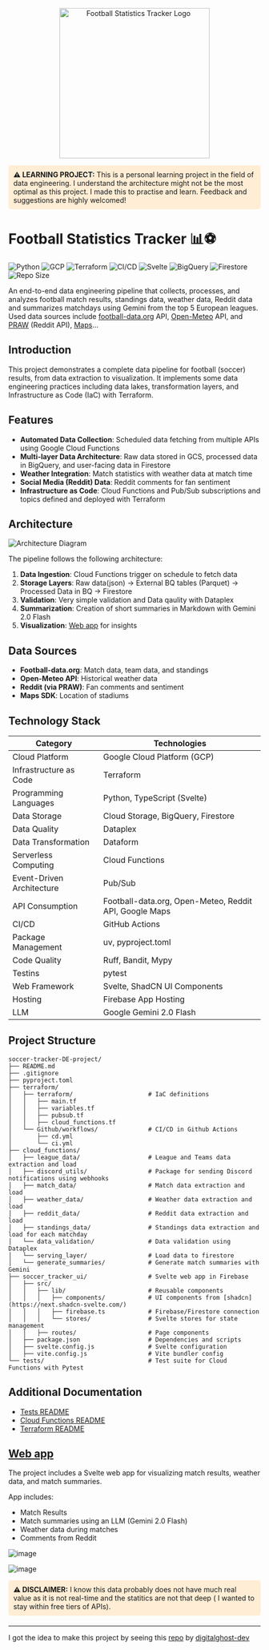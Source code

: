 <p align="center">
  <img src="https://github.com/user-attachments/assets/ce31cf4c-a438-4f31-b4c1-24620b96c5f9" width="300" alt="Football Statistics Tracker Logo">
</p>

<div style="background-color: #FFEDD5; padding: 10px; border-radius: 5px; margin-bottom: 20px;">
  <strong>⚠️ LEARNING PROJECT:</strong> This is a personal learning project in the field of data engineering. I understand the architecture might not be the most optimal as this project. I made this to practise and learn.  Feedback and suggestions are highly welcomed!
</div>

# Football Statistics Tracker 📊⚽

![Python](https://img.shields.io/badge/Python-3.12-green.svg)
![GCP](https://img.shields.io/badge/GCP-Powered-blue.svg)
![Terraform](https://img.shields.io/badge/IaC-Terraform-purple.svg)
![CI/CD](https://img.shields.io/badge/CI%2FCD-passing-success.svg)
![Svelte](https://img.shields.io/badge/Svelte-orange?logo=svelte)
![BigQuery](https://img.shields.io/badge/BigQuery-blue?logo=google-cloud)
![Firestore](https://img.shields.io/badge/Firestore-yellow?logo=firebase)
![Repo Size](https://img.shields.io/github/repo-size/peter115342/soccer-tracker-DE-project)


An end-to-end data engineering pipeline that collects, processes, and analyzes football match results, standings data, weather data, Reddit data and summarizes matchdays using Gemini from the top 5 European leagues. Used data sources include [football-data.org](https://www.football-data.org/) API, [Open-Meteo](https://open-meteo.com/) API, and [PRAW](https://praw.readthedocs.io/en/stable/) (Reddit API), [Maps](https://developers.google.com/maps)...

## Introduction

This project demonstrates a complete data pipeline for football (soccer) results, from data extraction to visualization. It implements some data engineering practices including data lakes, transformation layers, and Infrastructure as Code (IaC) with Terraform.

## Features

- **Automated Data Collection**: Scheduled data fetching from multiple APIs using Google Cloud Functions
- **Multi-layer Data Architecture**: Raw data stored in GCS, processed data in BigQuery, and user-facing data in Firestore
- **Weather Integration**: Match statistics with weather data at match time
- **Social Media (Reddit) Data**: Reddit comments for fan sentiment
- **Infrastructure as Code**: Cloud Functions and Pub/Sub subscriptions and topics defined and deployed with Terraform

## Architecture

![Architecture Diagram](https://github.com/user-attachments/assets/f60432f9-40fb-4467-83d2-969d3826b372)

The pipeline follows the following architecture:

1. **Data Ingestion**: Cloud Functions trigger on schedule to fetch data
2. **Storage Layers**: Raw data(json) → External BQ tables (Parquet) → Processed Data in BQ → Firestore  
4. **Validation**: Very simple validation and Data qaulity with Dataplex
5. **Summarization**: Creation of short summaries in Markdown with Gemini 2.0 Flash
6. **Visualization**: [Web app](https://dataeurotop5football.win/) for insights 

## Data Sources

- **Football-data.org**: Match data, team data, and standings
- **Open-Meteo API**: Historical weather data
- **Reddit (via PRAW)**: Fan comments and sentiment
- **Maps SDK**: Location of stadiums

## Technology Stack

| Category | Technologies |
|----------|--------------|
| Cloud Platform | Google Cloud Platform (GCP) |
| Infrastructure as Code | Terraform |
| Programming Languages | Python, TypeScript (Svelte) |
| Data Storage | Cloud Storage, BigQuery, Firestore |
| Data Quality | Dataplex |
| Data Transformation | Dataform |
| Serverless Computing | Cloud Functions |
| Event-Driven Architecture | Pub/Sub |
| API Consumption | Football-data.org, Open-Meteo, Reddit API, Google Maps |
| CI/CD | GitHub Actions |
| Package Management | uv, pyproject.toml |
| Code Quality | Ruff, Bandit, Mypy |
| Testins | pytest |
| Web Framework | Svelte, ShadCN UI Components |
| Hosting | Firebase App Hosting |
| LLM | Google Gemini 2.0 Flash |


## Project Structure

```
soccer-tracker-DE-project/
├── README.md
├── .gitignore
├── pyproject.toml
├── terraform/
│   ├── terraform/                     # IaC definitions
│   │   ├── main.tf
│   │   ├── variables.tf
│   │   ├── pubsub.tf
│   │   ├── cloud_functions.tf
│   └── Github/workflows/              # CI/CD in Github Actions
│       ├── cd.yml
│       └── ci.yml
├── cloud_functions/
│   ├── league_data/                   # League and Teams data extraction and load
│   ├── discord_utils/                 # Package for sending Discord notifications using webhooks
│   ├── match_data/                    # Match data extraction and load
│   ├── weather_data/                  # Weather data extraction and load
│   ├── reddit_data/                   # Reddit data extraction and load
│   ├── standings_data/                # Standings data extraction and load for each matchday
│   └── data_validation/               # Data validation using Dataplex
│   └── serving_layer/                 # Load data to firestore
│   └── generate_summaries/            # Generate match summaries with Gemini
├── soccer_tracker_ui/                 # Svelte web app in Firebase
│   ├── src/
│   │   ├── lib/                       # Reusable components
│   │   │   ├── components/            # UI components from [shadcn](https://next.shadcn-svelte.com/)
│   │   │   ├── firebase.ts            # Firebase/Firestore connection
│   │   │   └── stores/                # Svelte stores for state management
│   │   ├── routes/                    # Page components
│   ├── package.json                   # Dependencies and scripts
│   ├── svelte.config.js               # Svelte configuration
│   ├── vite.config.js                 # Vite bundler config
└── tests/                             # Test suite for Cloud Functions with Pytest
```

## Additional Documentation

- [Tests README](https://github.com/peter115342/soccer-tracker-DE-project/blob/main/tests/README.md)
- [Cloud Functions README](https://github.com/peter115342/soccer-tracker-DE-project/blob/main/cloud_functions/README.md)
- [Terraform README](https://github.com/peter115342/soccer-tracker-DE-project/blob/main/terraform/README.md)
  
## [Web app](https://dataeurotop5football.win/)

The project includes a Svelte web app for visualizing match results, weather data, and match summaries. 

App includes:

- Match Results
- Match summaries using an LLM (Gemini 2.0 Flash)
- Weather data during matches
- Comments from Reddit

![image](https://github.com/user-attachments/assets/92d2b39d-1e6d-4f4b-bd23-0d0adde4f9dc)

![image](https://github.com/user-attachments/assets/d66691a7-adb1-41a8-9fdd-c65e56c36c00)

<div style="background-color: #FFEDD5; padding: 10px; border-radius: 5px; margin-bottom: 20px;">
  <strong>⚠️ DISCLAIMER:</strong> I know this data probably does not have much real value as it is not real-time and the statitics are not that deep ( I wanted to stay within free tiers of APIs).
</div>

-----------------------------------
I got the idea to make this project by seeing this [repo](https://github.com/digitalghost-dev/premier-league) by [digitalghost-dev](https://github.com/digitalghost-dev)
